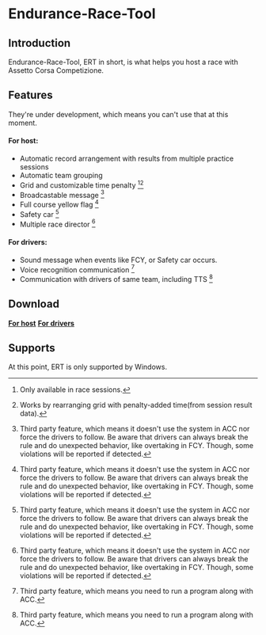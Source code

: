 # Endurance-Race-Tool

## Introduction
Endurance-Race-Tool, ERT in short, is what helps you host a race with Assetto Corsa Competizione.

## Features
They're under development, which means you can't use that at this moment.

#### For host: 
* Automatic record arrangement with results from multiple practice sessions
* Automatic team grouping
* Grid and customizable time penalty [^1][^2]
* Broadcastable message [^3]
* Full course yellow flag [^3]
* Safety car [^3]
* Multiple race director [^3]

[^1]: Only available in race sessions.
[^2]: Works by rearranging grid with penalty-added time(from session result data).
[^3]: Third party feature, which means it doesn't use the system in ACC nor force the drivers to follow. Be aware that drivers can always break the rule and do unexpected behavior, like overtaking in FCY. Though, some violations will be reported if detected.

#### For drivers:
* Sound message when events like FCY, or Safety car occurs.
* Voice recognition communication [^4]
* Communication with drivers of same team, including TTS [^4]

[^4]: Third party feature, which means you need to run a program along with ACC.

## Download

**[For host](https://github.com/)**
**[For drivers](https://github.com)**

## Supports
At this point, ERT is only supported by Windows.